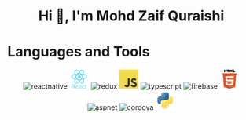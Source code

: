 <h1 align="center">Hi 👋, I'm Mohd Zaif Quraishi</h1>

<h1>Languages and Tools</h1>

  <p align="center">
        <a style="text-decoration: none"  href="https://reactnative.dev/" target="_blank" rel="noreferrer">
            <img
              src="https://reactnative.dev/img/header_logo.svg"
              alt="reactnative"
              width="40"
              height="40"
            />
          </a>
        <a style="text-decoration: none"  href="https://reactjs.org/" target="_blank" rel="noreferrer">
            <img
              src="https://raw.githubusercontent.com/devicons/devicon/master/icons/react/react-original-wordmark.svg"
              alt="react"
              width="40"
              height="40"
            />
          </a>
        <a style="text-decoration: none"  href="https://redux.js.org/" target="_blank" rel="noreferrer">
            <img
              src="https://redux.js.org/img/redux.svg"
              alt="redux"
              width="40"
              height="40"
            />
          </a><a style="text-decoration: none" 
        href="https://developer.mozilla.org/en-US/docs/Web/JavaScript"
        target="_blank"
        rel="noreferrer"
      >
        <img
          src="https://raw.githubusercontent.com/devicons/devicon/master/icons/javascript/javascript-original.svg"
          alt="javascript"
          width="40"
          height="40"
        />
      </a>
    <a style="text-decoration: none"  href="https://www.typescriptlang.org/" target="_blank" rel="noreferrer">
        <img
          src="https://upload.wikimedia.org/wikipedia/commons/thumb/4/4c/Typescript_logo_2020.svg/768px-Typescript_logo_2020.svg.png"
          alt="typescript"
          width="40"
          height="40"
        />
      </a>
    <a style="text-decoration: none"  href="https://firebase.google.com/" target="_blank" rel="noreferrer">
        <img
          src="https://www.vectorlogo.zone/logos/firebase/firebase-icon.svg"
          alt="firebase"
          width="40"
          height="40"
        />
      </a>    
      <a style="text-decoration: none"  href="https://www.w3.org/html/" target="_blank" rel="noreferrer">
        <img
          src="https://raw.githubusercontent.com/devicons/devicon/master/icons/html5/html5-original-wordmark.svg"
          alt="html5"
          width="40"
          height="40"
        />
      </a>      
      <a style="text-decoration: none"  href="https://dotnet.microsoft.com/en-us/apps/aspnet" target="_blank" rel="noreferrer">
        <img
          src="https://www.ispirer.net/images/asp.net.logo.png"
          alt="aspnet"
          width="40"
          height="40"
        />
      </a>
      <a style="text-decoration: none"  href="https://cordova.apache.org/" target="_blank" rel="noreferrer">
        <img
          src="https://cordova.apache.org/static/img/cordova_bot.png"
          alt="cordova"
          width="40"
          height="40"
        />
      </a><a style="text-decoration: none"  href="https://www.python.org" target="_blank" rel="noreferrer">
        <img
          src="https://raw.githubusercontent.com/devicons/devicon/master/icons/python/python-original.svg"
          alt="python"
          width="40"
          height="40"
        />
      </a>
      </p>
